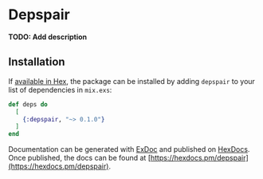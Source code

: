 # Depspair

**TODO: Add description**

## Installation

If [available in Hex](https://hex.pm/docs/publish), the package can be installed
by adding `depspair` to your list of dependencies in `mix.exs`:

```elixir
def deps do
  [
    {:depspair, "~> 0.1.0"}
  ]
end
```

Documentation can be generated with [ExDoc](https://github.com/elixir-lang/ex_doc)
and published on [HexDocs](https://hexdocs.pm). Once published, the docs can
be found at [https://hexdocs.pm/depspair](https://hexdocs.pm/depspair).

